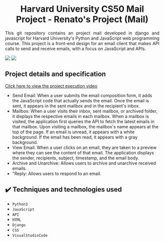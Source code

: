 <h1 align="center">Harvard University CS50 Mail Project - Renato's Project (Mail) </h1>

<p align="justify"> This git repository contains an project mail developed in 
   django and javascript for Harvard University's Python and JavaScript web programming course. 
 This project is a front-end design for an email client that makes API calls to send and receive emails, with a focus on JavaScript and APIs.</p>


  <img src="https://github.com/Renato9889/mail/assets/38532053/a71a2523-8819-4ab6-a6ef-e08e4b9caaae">
  <img src="https://github.com/Renato9889/mail/assets/38532053/971ff6c4-4b7e-40fc-8f46-1c40423a61fd">
  


<h2>Project details and specification</h2>
<a href="https://youtu.be/U8suHis6mw8?si=YtKwFMG4uONCUoME">Click here to view the project execution video</a>
<ul>
  <li>Send Email: When a user submits the email composition form, it adds the JavaScript code that actually 
    sends the email. Once the email is sent, it appears in the sent mailbox and in the recipient's inbox.</li>
  <li> Mailbox: When a user visits their inbox, sent mailbox, or archived folder, it displays the respective emails in each mailbox. When a mailbox is visited, 
    the application first queries the API to fetch the latest emails in that mailbox.
    Upon visiting a mailbox, the mailbox's name appears at the top of the page. If an email is unread, it appears with a white background.
    If the email has been read, it appears with a gray background.</li>
  <li>View Email: When a user clicks on an email, they are taken to a preview where they can see the content of that email. 
    The application displays the sender, recipients, subject, timestamp, and the email body. </li>
  <li>Archive and Unarchive: Allows users to archive and unarchive received emails.</li>
  <li>"Reply: Allows users to respond to an email.</li>
  
</ul>

## ✔️ Techniques and technologies used
- ``Python3``
- ``JavaScript``
- ``API``
- ``HTML``
- ``Django``
- ``CSS``
- ``VisualStudioCode``
